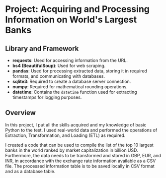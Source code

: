 # Project: Acquiring and Processing Information on World's Largest Banks

## Library and Framework

- **requests**: Used for accessing information from the URL.
- **bs4 (BeautifulSoup)**: Used for web scraping.
- **pandas**: Used for processing extracted data, storing it in required formats, and communicating with databases.
- **sqlite3**: Required to create a database server connection.
- **numpy**: Required for mathematical rounding operations.
- **datetime**: Contains the `datetime` function used for extracting timestamps for logging purposes.

## Overview

In this project, I put all the skills acquired and my knowledge of basic Python to the test. I used real-world data and performed the operations of Extraction, Transformation, and Loading (ETL) as required.

I created a code that can be used to compile the list of the top 10 largest banks in the world ranked by market capitalization in billion USD. Furthermore, the data needs to be transformed and stored in GBP, EUR, and INR, in accordance with the exchange rate information available as a CSV file. The processed information table is to be saved locally in CSV format and as a database table.
